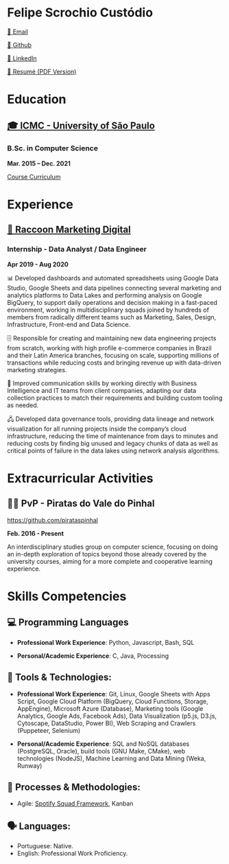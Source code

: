 
# Felipe Scrochio Custódio

[📨 Email ](mailto:felipe.crochi@gmail.com)

[🐙 Github ](github.com/felipecustodio)

[💼 LinkedIn](linkedin.com/in/fscustodio)

[📄 Resumé (PDF Version)](https://felipecustodio.github.io/resume/resume.pdf)

# Education

## [🎓 ICMC - University of São Paulo](https://www.icmc.usp.br/en/about)

### B.Sc. in Computer Science 

**Mar. 2015 – Dec. 2021**


[Course Curriculum](https://uspdigital.usp.br/jupiterweb/listarGradeCurricular?codcg=55&codcur=55041&codhab=0&tipo=N)


# Experience


## [🦝 Raccoon Marketing Digital](https://raccoon.ag/)

### Internship - Data Analyst / Data Engineer

**Apr 2019 - Aug 2020**

📊 Developed dashboards and automated spreadsheets using Google Data Studio, Google Sheets and data pipelines connecting several marketing and analytics platforms to Data Lakes and performing analysis on Google BigQuery, to support daily operations and decision making in a fast-paced environment, working in multidisciplinary squads joined by hundreds of members from radically different teams such as Marketing, Sales, Design, Infrastructure, Front-end and
Data Science.

🗄️ Responsible for creating and maintaining new data engineering projects from scratch, working with high profile e-commerce companies in Brazil and their Latin America branches, focusing on scale, supporting millions of transactions while reducing costs and bringing revenue up with data-driven marketing strategies.

🤝 Improved communication skills by working directly with Business Intelligence and IT teams from client companies, adapting our data collection practices to match their requirements and building custom tooling as needed.

🖧 Developed data governance tools, providing data lineage and network visualization for all running projects inside the company’s cloud infrastructure, reducing the time of maintenance from days to minutes and reducing costs by finding big unused and legacy chunks of data as well as critical points of failure in the data lakes using network analysis algorithms.

# Extracurricular Activities

## 🏴‍☠️ PvP - Piratas do Vale do Pinhal 

https://github.com/pirataspinhal

**Feb. 2016 - Present**

An interdisciplinary studies group on computer science, focusing on doing an in-depth exploration of topics beyond those
already covered by the university courses, aiming for a more complete and cooperative learning experience.

# Skills  Competencies

## 💻 Programming Languages

* **Professional Work Experience**: Python, Javascript, Bash, SQL

* **Personal/Academic Experience**: C, Java, Processing

## 🔨 Tools & Technologies:

* **Professional Work Experience**: Git, Linux, Google Sheets with Apps Script, Google Cloud Platform (BigQuery,
Cloud Functions, Storage, AppEngine), Microsoft Azure (Database), Marketing tools (Google Analytics, Google Ads,
Facebook Ads), Data Visualization (p5.js, D3.js, Cytoscape, DataStudio, Power BI), Web Scraping and Crawlers
(Puppeteer, Selenium)

* **Personal/Academic Experience**: SQL and NoSQL databases (PostgreSQL, Oracle), build tools (GNU Make,
CMake), web technologies (NodeJS), Machine Learning and Data Mining (Weka, Runway)

##  🚦 Processes & Methodologies:
* Agile: [Spotify Squad Framework](https://medium.com/pm101/spotify-squad-framework-part-i-8f74bcfcd761), Kanban

## 🗣 Languages:
* Portuguese: Native.
* English: Professional Work Proficiency.
